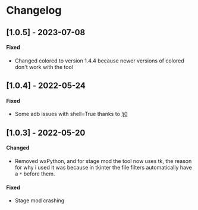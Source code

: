 # Changelog

## [1.0.5] - 2023-07-08

#### Fixed

- Changed colored to version 1.4.4 because newer versions of colored don't work with the tool

## [1.0.4] - 2022-05-24

#### Fixed

- Some adb issues with shell=True thanks to [!j0](https://github.com/j0912345)

## [1.0.3] - 2022-05-20

#### Changed

- Removed wxPython, and for stage mod the tool now uses tk, the reason for why i used it was because in tkinter the file filters automatically have a `*` before them.

#### Fixed

- Stage mod crashing
